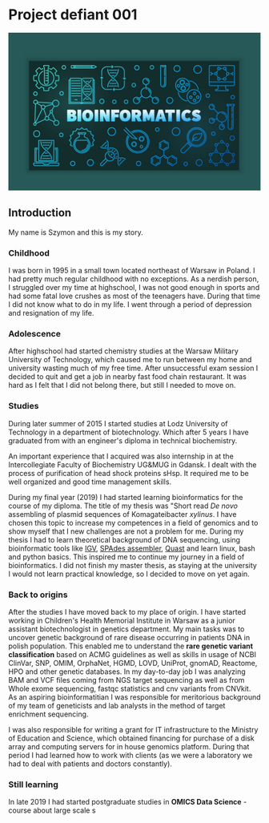 # Project defiant 001

![some other image](images/bioinfo.jpg)

## Introduction

My name is Szymon and this is my story.

### Childhood

I was born in 1995 in a small town located northeast of Warsaw in Poland. I had pretty much regular childhood with no exceptions. As a nerdish person, I struggled over
my time at highschool, I was not good enough in sports and had some fatal love crushes as most of the teenagers have. During that time I did not know what to do in my life. I went through a period of depression and resignation of my life.

### Adolescence

After highschool had started chemistry studies at the Warsaw Military University of Technology, which caused me to run between my home and university wasting much of my free time. After unsuccessful exam session I decided to quit and get a job in nearby fast food chain restaurant. It was hard as I felt that I did not belong there, but still I needed to move on.

### Studies

During later summer of 2015 I started studies at Lodz University of Technology in a department of biotechnology. Which after 5 years I have graduated from with an engineer's diploma in technical biochemistry.

An important experience that I acquired was also internship in at the Intercollegiate Faculty of Biochemistry UG&MUG in Gdansk. I dealt with the process of purification of head shock proteins sHsp. It required me to be well organized and good time management skills.

During my final year (2019) I had started learning bioinformatics for the course of my diploma. The title of my thesis was "Short read _De novo_ assembling of plasmid sequences of Komagateibacter _xylinus_. I have chosen this topic to increase my competences in a field of genomics and to show myself that I new challenges are not a problem for me. During my thesis I had to learn theoretical background of DNA sequencing, using bioinformatic tools like [IGV](https://software.broadinstitute.org/software/igv/), [SPAdes assembler](https://cab.spbu.ru/software/spades/), [Quast](https://quast.sourceforge.net/index.html) and learn linux, bash and python basics. This inspired me to continue my journey in a field of bioinformatics. I did not finish my master thesis, as staying at the university I would not learn practical knowledge, so I decided to move on yet again.

### Back to origins

After the studies I have moved back to my place of origin. I have started working in Children's Health Memorial Institute in Warsaw as a junior assistant biotechnologist in genetics department. My main tasks was to uncover genetic background of rare disease occurring in patients DNA in polish population. This enabled me to understand the **rare genetic variant classification** based on ACMG guidelines as well as skills in usage of NCBI ClinVar, SNP, OMIM, OrphaNet, HGMD, LOVD, UniProt, gnomAD, Reactome, HPO and other genetic databases. In my day-to-day job I was analyzing BAM and VCF files coming from NGS target sequencing as well as from Whole exome sequencing, fastqc statistics and cnv variants from CNVkit. As an aspiring bioinformatitian I was responsible for meritorious background of my team of geneticists and lab analysts in the method of target enrichment sequencing.

I was also responsible for writing a grant for IT infrastructure to the Ministry of Education and Science, which obtained financing for purchase of a disk array and computing servers for in house genomics platform. During that period I had learned how to work with clients (as we were a laboratory we had to deal with patients and doctors constantly).

### Still learning

In late 2019 I had started postgraduate studies in **OMICS Data Science** - course about large scale s

